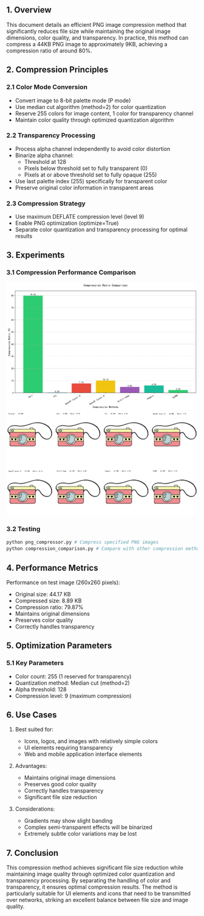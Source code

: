 ## 1. Overview

This document details an efficient PNG image compression method that significantly reduces file size while maintaining the original image dimensions, color quality, and transparency. In practice, this method can compress a 44KB PNG image to approximately 9KB, achieving a compression ratio of around 80%.

## 2. Compression Principles

### 2.1 Color Mode Conversion

- Convert image to 8-bit palette mode (P mode)
- Use median cut algorithm (method=2) for color quantization
- Reserve 255 colors for image content, 1 color for transparency channel
- Maintain color quality through optimized quantization algorithm

### 2.2 Transparency Processing

- Process alpha channel independently to avoid color distortion
- Binarize alpha channel:
  - Threshold at 128
  - Pixels below threshold set to fully transparent (0)
  - Pixels at or above threshold set to fully opaque (255)
- Use last palette index (255) specifically for transparent color
- Preserve original color information in transparent areas

### 2.3 Compression Strategy

- Use maximum DEFLATE compression level (level 9)
- Enable PNG optimization (optimize=True)
- Separate color quantization and transparency processing for optimal results

## 3. Experiments

### 3.1 Compression Performance Comparison

![Compression Ratio Comparison](compare/compression_ratio_comparison.png)
![Visual Comparison](compare/visual_comparison.png)

### 3.2 Testing

```python
python png_compressor.py # Compress specified PNG images
python compression_comparison.py # Compare with other compression methods
```

## 4. Performance Metrics

Performance on test image (260x260 pixels):

- Original size: 44.17 KB
- Compressed size: 8.89 KB
- Compression ratio: 79.87%
- Maintains original dimensions
- Preserves color quality
- Correctly handles transparency

## 5. Optimization Parameters

### 5.1 Key Parameters

- Color count: 255 (1 reserved for transparency)
- Quantization method: Median cut (method=2)
- Alpha threshold: 128
- Compression level: 9 (maximum compression)

## 6. Use Cases

1. Best suited for:

   - Icons, logos, and images with relatively simple colors
   - UI elements requiring transparency
   - Web and mobile application interface elements
2. Advantages:

   - Maintains original image dimensions
   - Preserves good color quality
   - Correctly handles transparency
   - Significant file size reduction
3. Considerations:

   - Gradients may show slight banding
   - Complex semi-transparent effects will be binarized
   - Extremely subtle color variations may be lost

## 7. Conclusion

This compression method achieves significant file size reduction while maintaining image quality through optimized color quantization and transparency processing. By separating the handling of color and transparency, it ensures optimal compression results. The method is particularly suitable for UI elements and icons that need to be transmitted over networks, striking an excellent balance between file size and image quality.

